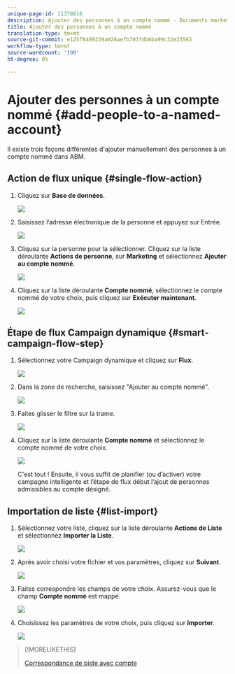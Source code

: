 ```yaml
---
unique-page-id: 11378816
description: Ajouter des personnes à un compte nommé - Documents marketing - Documentation du produit
title: Ajouter des personnes à un compte nommé
translation-type: tm+mt
source-git-commit: e125f8469239a026aefb703fdb6ba99c32e33565
workflow-type: tm+mt
source-wordcount: '190'
ht-degree: 0%

---
```



# Ajouter des personnes à un compte nommé {#add-people-to-a-named-account}

Il existe trois façons différentes d&#39;ajouter manuellement des personnes à un compte nommé dans ABM.

## Action de flux unique {#single-flow-action}

1. Cliquez sur **Base de données**.

   ![](assets/one-2.png)

1. Saisissez l’adresse électronique de la personne et appuyez sur Entrée.

   ![](assets/two.png)

1. Cliquez sur la personne pour la sélectionner. Cliquez sur la liste déroulante **Actions de personne**, sur **Marketing** et sélectionnez **Ajouter au compte nommé**.

   ![](assets/three.png)

1. Cliquez sur la liste déroulante **Compte nommé**, sélectionnez le compte nommé de votre choix, puis cliquez sur **Exécuter maintenant**.

   ![](assets/four.png)

## Étape de flux Campaign dynamique {#smart-campaign-flow-step}

1. Sélectionnez votre Campaign dynamique et cliquez sur **Flux**.

   ![](assets/five.png)

1. Dans la zone de recherche, saisissez &quot;Ajouter au compte nommé&quot;.

   ![](assets/six.png)

1. Faites glisser le filtre sur la trame.

   ![](assets/seven.png)

1. Cliquez sur la liste déroulante **Compte nommé** et sélectionnez le compte nommé de votre choix.

   ![](assets/eight.png)

   C&#39;est tout ! Ensuite, il vous suffit de planifier (ou d’activer) votre campagne intelligente et l’étape de flux début l’ajout de personnes admissibles au compte désigné.

## Importation de liste {#list-import}

1. Sélectionnez votre liste, cliquez sur la liste déroulante **Actions de Liste** et sélectionnez **Importer la Liste**.

   ![](assets/nine.png)

1. Après avoir choisi votre fichier et vos paramètres, cliquez sur **Suivant**.

   ![](assets/ten.png)

1. Faites correspondre les champs de votre choix. Assurez-vous que le champ **Compte nommé** est mappé.

   ![](assets/eleven.png)

1. Choisissez les paramètres de votre choix, puis cliquez sur **Importer**.

   ![](assets/twelve.png)

>[!MORELIKETHIS]
>
>[Correspondance de piste avec compte](/help/marketo/product-docs/account-based-marketing/target/named-accounts/lead-to-account-matching.md)
